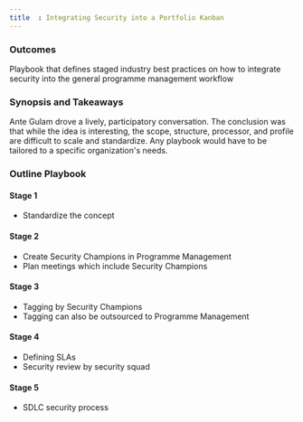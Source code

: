 ```yaml
---
title  : Integrating Security into a Portfolio Kanban
---
```


### Outcomes

Playbook that defines staged industry best practices on how to integrate security into the general programme management workflow 

### Synopsis and Takeaways 

Ante Gulam drove a lively, participatory conversation.  The conclusion was that while the idea is interesting, the scope, structure, processor, and profile are difficult to scale and standardize.  Any playbook would have to be tailored to a specific organization's needs.

### Outline Playbook

#### Stage 1
 - Standardize the concept

#### Stage 2
 - Create Security Champions in Programme Management 
 - Plan meetings which include Security Champions

#### Stage 3
 - Tagging by Security Champions
 - Tagging can also be outsourced to Programme Management 

#### Stage 4
 - Defining SLAs
 - Security review by security squad

#### Stage 5
 - SDLC security process

